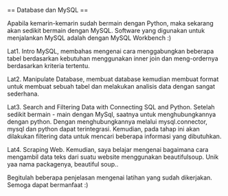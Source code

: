 == Database dan MySQL ==

Apabila kemarin-kemarin sudah bermain dengan Python, maka sekarang akan sedikit bermain dengan MySQL. Software yang digunakan untuk menjalankan MySQL adalah dengan MySQL Workbench :)

Lat1. Intro MySQL, membahas mengenai cara menggabungkan beberapa tabel berdasarkan kebutuhan menggunakan inner join dan meng-ordernya berdasarkan kriteria tertentu.

Lat2. Manipulate Database, membuat database kemudian membuat format untuk membuat sebuah tabel dan melakukan analisis data dengan sangat sederhana.

Lat3. Search and Filtering Data with Connecting SQL and Python. Setelah sedikit bermain - main dengan MySql, saatnya untuk menghubungkannya dengan python. Dengan menghubungkannya melalui mysql.connector, mysql dan python dapat terintegrasi. Kemudian, pada tahap ini akan dilakukan filtering data untuk mencari beberapa informasi yang dibutuhkan.

Lat4. Scraping Web. Kemudian, saya belajar mengenai bagaimana cara mengambil data teks dari suatu website menggunakan beautifulsoup. Unik yaa nama packagenya, beautiful soup..

Begitulah beberapa penjelasan mengenai latihan yang sudah dikerjakan. Semoga dapat bermanfaat :)

